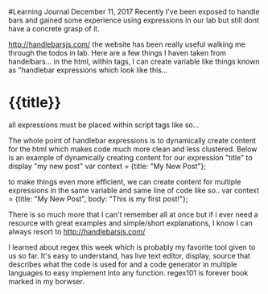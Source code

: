 #Learning Journal December 11, 2017
Recently I've been exposed to handle bars and gained some experience using expressions in our lab but still dont have a concrete grasp of it. 

http://handlebarsjs.com/
the website has been really useful walking me through the todos in lab. Here are a few things I haven taken from handelbars...
in the html, within tags, I can create variable like things known as "handlebar expressions which look like this...
 <h1>{{title}}</h1>
 
 all expressions must be placed within script tags like so...
     <script id="myTemplate" type="text/x-handlebars-template">

      <section id="articles">
        <article data-author="{{author}}" data-category="{{category}}">
          <header>
            <h1>{{title}}</h1>      <-----expression "title" notice how it isnt at the end of </body> tag like we're used to
        </article>
      </section>
    </script>
 
 You have to implent cdn sources into script tags in the html page before all other scripts. The cdn script looks something like...
       <script src="https://cdnjs.cloudflare.com/ajax/libs/handlebars.js/4.0.11/handlebars.js"></script>

The whole point of handlebar expressions is to dynamically create content for the html which makes code much more clean and less clustered. Below is an example of dynamically creating content for our expression "title" to display "my new post"
var context = {title: "My New Post"};

to make things even more efficient, we can create content for multiple expressions in the same variable and same line of code like so..
var context = {title: "My New Post", body: "This is my first post!"};

There is so much more that I can't remember all at once but if i ever need a resource with great examples and simple/short explanations, I know I can always resort to http://handlebarsjs.com/


I learned about regex this week which is probably my favorite tool given to us so far. It's easy to understand, has live text editor, display, source that describes what the code is used for and a code generator in multiple languages to easy implement into any function. regex101 is forever book marked in my borwser.
